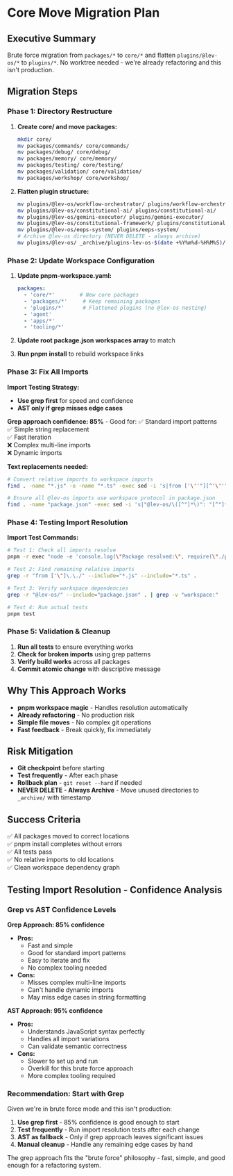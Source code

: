 # Core Move Migration Plan

## **Executive Summary**
Brute force migration from `packages/*` to `core/*` and flatten `plugins/@lev-os/*` to `plugins/*`. No worktree needed - we're already refactoring and this isn't production.

## **Migration Steps**

### **Phase 1: Directory Restructure**
1. **Create core/ and move packages:**
   ```bash
   mkdir core/
   mv packages/commands/ core/commands/
   mv packages/debug/ core/debug/
   mv packages/memory/ core/memory/
   mv packages/testing/ core/testing/
   mv packages/validation/ core/validation/
   mv packages/workshop/ core/workshop/
   ```

2. **Flatten plugin structure:**
   ```bash
   mv plugins/@lev-os/workflow-orchestrator/ plugins/workflow-orchestrator/
   mv plugins/@lev-os/constitutional-ai/ plugins/constitutional-ai/
   mv plugins/@lev-os/gemini-executor/ plugins/gemini-executor/
   mv plugins/@lev-os/constitutional-framework/ plugins/constitutional-framework/
   mv plugins/@lev-os/eeps-system/ plugins/eeps-system/
   # Archive @lev-os directory (NEVER DELETE - always archive)
   mv plugins/@lev-os/ _archive/plugins-lev-os-$(date +%Y%m%d-%H%M%S)/
   ```

### **Phase 2: Update Workspace Configuration**
1. **Update pnpm-workspace.yaml:**
   ```yaml
   packages:
     - 'core/*'        # New core packages
     - 'packages/*'     # Keep remaining packages  
     - 'plugins/*'      # Flattened plugins (no @lev-os nesting)
     - 'agent'
     - 'apps/*'
     - 'tooling/*'
   ```

2. **Update root package.json workspaces array** to match

3. **Run pnpm install** to rebuild workspace links

### **Phase 3: Fix All Imports**

**Import Testing Strategy:**
- **Use grep first** for speed and confidence
- **AST only if grep misses edge cases**

**Grep approach confidence: 85%** - Good for:
✅ Standard import patterns  
✅ Simple string replacement  
✅ Fast iteration  
❌ Complex multi-line imports  
❌ Dynamic imports  

**Text replacements needed:**
```bash
# Convert relative imports to workspace imports
find . -name "*.js" -o -name "*.ts" -exec sed -i 's|from ['\''"][^'\''"]*packages/\([^'\''"]*\)['\''"]|from '\''@lev-os/\1'\''|g' {} \;

# Ensure all @lev-os imports use workspace protocol in package.json
find . -name "package.json" -exec sed -i 's|"@lev-os/\([^"]*\)": "[^"]*"|"@lev-os/\1": "workspace:*"|g' {} \;
```

### **Phase 4: Testing Import Resolution**

**Import Test Commands:**
```bash
# Test 1: Check all imports resolve
pnpm -r exec "node -e 'console.log(\"Package resolved:\", require(\"./package.json\").name)'"

# Test 2: Find remaining relative imports
grep -r "from ['\"]\.\./" --include="*.js" --include="*.ts" .

# Test 3: Verify workspace dependencies
grep -r "@lev-os/" --include="package.json" . | grep -v "workspace:"

# Test 4: Run actual tests
pnpm test
```

### **Phase 5: Validation & Cleanup**
1. **Run all tests** to ensure everything works
2. **Check for broken imports** using grep patterns
3. **Verify build works** across all packages
4. **Commit atomic change** with descriptive message

## **Why This Approach Works**
- **pnpm workspace magic** - Handles resolution automatically
- **Already refactoring** - No production risk
- **Simple file moves** - No complex git operations
- **Fast feedback** - Break quickly, fix immediately

## **Risk Mitigation**
- **Git checkpoint** before starting
- **Test frequently** - After each phase
- **Rollback plan** - `git reset --hard` if needed
- **NEVER DELETE - Always Archive** - Move unused directories to `_archive/` with timestamp

## **Success Criteria**
✅ All packages moved to correct locations  
✅ pnpm install completes without errors  
✅ All tests pass  
✅ No relative imports to old locations  
✅ Clean workspace dependency graph

## **Testing Import Resolution - Confidence Analysis**

### **Grep vs AST Confidence Levels**

**Grep Approach: 85% confidence**
- **Pros:**
  - Fast and simple
  - Good for standard import patterns
  - Easy to iterate and fix
  - No complex tooling needed
- **Cons:**
  - Misses complex multi-line imports
  - Can't handle dynamic imports
  - May miss edge cases in string formatting

**AST Approach: 95% confidence**
- **Pros:**
  - Understands JavaScript syntax perfectly
  - Handles all import variations
  - Can validate semantic correctness
- **Cons:**
  - Slower to set up and run
  - Overkill for this brute force approach
  - More complex tooling required

### **Recommendation: Start with Grep**
Given we're in brute force mode and this isn't production:
1. **Use grep first** - 85% confidence is good enough to start
2. **Test frequently** - Run import resolution tests after each change
3. **AST as fallback** - Only if grep approach leaves significant issues
4. **Manual cleanup** - Handle any remaining edge cases by hand

The grep approach fits the "brute force" philosophy - fast, simple, and good enough for a refactoring system.